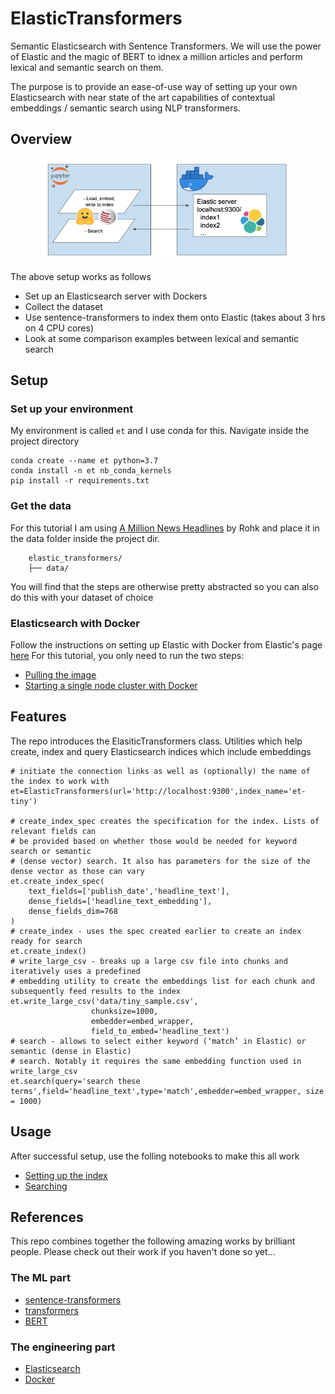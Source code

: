 # ElasticTransformers
Semantic Elasticsearch with Sentence Transformers. We will use the power of Elastic and the magic of BERT to idnex a million articles and perform lexical and semantic search on them.  

The purpose is to provide an ease-of-use way of setting up your own Elasticsearch with near state of the art capabilities of contextual embeddings / semantic search using NLP transformers.  

## Overview

<p align="center">
  <img src="assets/architecture.png" width=400>
</p>

The above setup works as follows
- Set up an Elasticsearch server with Dockers
- Collect the dataset
- Use sentence-transformers to index them onto Elastic (takes about 3 hrs on 4 CPU cores)
- Look at some comparison examples between lexical and semantic search

## Setup
### Set up your environment
My environment is called `et` and I use conda for this. Navigate inside the project directory
```
conda create --name et python=3.7  
conda install -n et nb_conda_kernels  
pip install -r requirements.txt
```

### Get the data
For this tutorial I am using [A Million News Headlines](https://www.kaggle.com/therohk/million-headlines "Kaggle A Million News Headlines") by Rohk and place it in the data folder inside the project dir.   

	    elastic_transformers/
	    ├── data/

You will find that the steps are otherwise pretty abstracted so you can also do this with your dataset of choice

### Elasticsearch with Docker
Follow the instructions on setting up Elastic with Docker from Elastic's page [here](https://www.elastic.co/guide/en/elasticsearch/reference/current/docker.html)
For this tutorial, you only need to run the two steps:
 - [Pulling the image](https://www.elastic.co/guide/en/elasticsearch/reference/current/docker.html#_pulling_the_image)
 - [Starting a single node cluster with Docker](https://www.elastic.co/guide/en/elasticsearch/reference/current/docker.html#docker-cli-run-dev-mode)

## Features

The repo introduces the ElasiticTransformers class. Utilities which help create, index and query Elasticsearch indices which include embeddings

```
# initiate the connection links as well as (optionally) the name of the index to work with
et=ElasticTransformers(url='http://localhost:9300',index_name='et-tiny')

# create_index_spec creates the specification for the index. Lists of relevant fields can 
# be provided based on whether those would be needed for keyword search or semantic 
# (dense vector) search. It also has parameters for the size of the dense vector as those can vary
et.create_index_spec(
    text_fields=['publish_date','headline_text'],
    dense_fields=['headline_text_embedding'],
    dense_fields_dim=768
)
# create_index - uses the spec created earlier to create an index ready for search
et.create_index()
# write_large_csv - breaks up a large csv file into chunks and iteratively uses a predefined 
# embedding utility to create the embeddings list for each chunk and subsequently feed results to the index
et.write_large_csv('data/tiny_sample.csv',
                  chunksize=1000,
                  embedder=embed_wrapper,
                  field_to_embed='headline_text')
# search - allows to select either keyword (‘match’ in Elastic) or semantic (dense in Elastic) 
# search. Notably it requires the same embedding function used in write_large_csv
et.search(query='search these terms',field='headline_text',type='match',embedder=embed_wrapper, size = 1000)
```

## Usage
After successful setup, use the folling notebooks to make this all work  
- [Setting up the index](../master/notebooks/Setting_up_ElasticTransformers.ipynb)
- [Searching](../master/notebooks/Searching_with_ElasticTransformers.ipynb)

## References
This repo combines together the following amazing works by brilliant people. Please check out their work if you haven't done so yet...

### The ML part
- [sentence-transformers](https://github.com/UKPLab/sentence-transformers)  
- [transformers](https://github.com/huggingface/transformers)  
- [BERT](https://github.com/google-research/bert)
### The engineering part
- [Elasticsearch](https://www.elastic.co/home)  
- [Docker](https://hub.docker.com)
